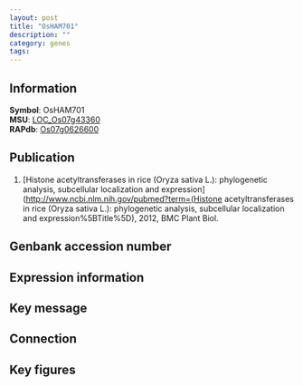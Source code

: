 ```yaml
---
layout: post
title: "OsHAM701"
description: ""
category: genes
tags: 
---
```


## Information
__Symbol__: OsHAM701  
__MSU__: [LOC_Os07g43360](http://rice.plantbiology.msu.edu/cgi-bin/ORF_infopage.cgi?orf=LOC_Os07g43360)  
__RAPdb__: [Os07g0626600](http://rapdb.dna.affrc.go.jp/viewer/gbrowse_details/irgsp1?name=Os07g0626600)  

## Publication
1. [Histone acetyltransferases in rice (Oryza sativa L.): phylogenetic analysis, subcellular localization and expression](http://www.ncbi.nlm.nih.gov/pubmed?term=(Histone acetyltransferases in rice (Oryza sativa L.): phylogenetic analysis, subcellular localization and expression%5BTitle%5D), 2012, BMC Plant Biol.

## Genbank accession number

## Expression information

## Key message

## Connection

## Key figures


